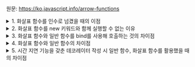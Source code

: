 원문: https://ko.javascript.info/arrow-functions

<details>
  <summary>1. 화살표 함수를 인수로 넘겼을 때의 이점</summary>

  함수를 인수로 넘기면 일반적으로 컨텍스트를 잃지만, 화살표 함수는 그렇지 않다.

  화살표 함수는 자체적인 this를 가지지 않기 때문이다. this 값이 undefined도 아니기에 this를 찾으려 외부 렉시컬 환경을 참조한다.
</details>

<details>
  <summary>2. 화살표 함수를 new 키워드와 함께 실행할 수 없는 이유</summary>

  new 키워드를 활용한 생성자 함수는 this를 활용해야하지만 화살표 함수는 this를 가지지 않는다.
</details>

<details>
  <summary>3. 화살표 함수와 일반 함수를 bind를 사용해 호출하는 것의 차이점</summary>

  1. bind를 활용하면 this를 하나의 대상에 고정시킬 수 있다.
  2. 화살표 함수는 this가 없어 this를 찾기 위해 외부 렉시컬 환경을 거슬러 올라간다.
</details>

<details>
  <summary>4. 화살표 함수와 일반 함수의 차이점</summary>

  1. 화살표 함수는 this를 가지지 않는다.
  2. 유사 배열 객체인 arguments가 없다.
  3. new와 함께 호출할 수 없다.
</details>

<details>
  <summary>5. 시간 지연 기능을 갖춘 데코레이터 작성 시 일반 함수, 화살표 함수를 활용했을 때의 차이점</summary>

  setTimeout의 콜백함수가 화살표 함수인 경우 this, arguments를 사용해 래퍼 함수의 this와 arguments를 그대로 가져와 쓸 수 있다.

  일반 함수인 경우 this, arguments를 활용하면 setTimeout 내 콜백 함수의 this와 arguments를 활용하기에 예기치 않은 동작을 할 수 있다.

```js
// 화살표 함수
function defer(f, ms) {
  return function() {
    setTimeout(() => f.apply(this, arguments), ms) // this, arguments는 return되는 래퍼 함수에서부터 가져온다
  };
}

// 일반 함수
function defer(f, ms){
  return function (...args){ // args를 명시적으로 받아줘야 한다.
    let ctx = this; // this를 setTimeout 외부에서 미리 저장해야 한다.
    setTimeout(function(){
      return f.apply(ctx, args);
    }, ms):
  }
}
```
</details>
